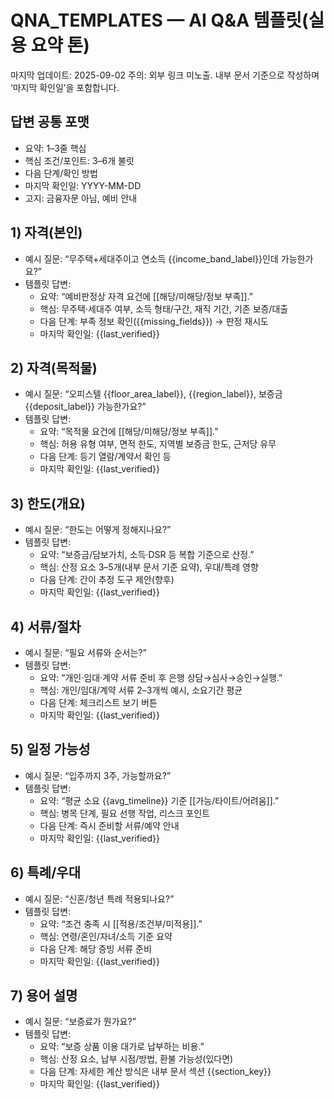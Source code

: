 # QNA_TEMPLATES — AI Q&A 템플릿(실용 요약 톤)

마지막 업데이트: 2025-09-02
주의: 외부 링크 미노출. 내부 문서 기준으로 작성하며 ‘마지막 확인일’을 포함합니다.

## 답변 공통 포맷
- 요약: 1–3줄 핵심
- 핵심 조건/포인트: 3–6개 불릿
- 다음 단계/확인 방법
- 마지막 확인일: YYYY-MM-DD
- 고지: 금융자문 아님, 예비 안내

## 1) 자격(본인)
- 예시 질문: “무주택+세대주이고 연소득 {{income_band_label}}인데 가능한가요?”
- 템플릿 답변:
  - 요약: “예비판정상 자격 요건에 [[해당/미해당/정보 부족]].”
  - 핵심: 무주택·세대주 여부, 소득 형태/구간, 재직 기간, 기존 보증/대출
  - 다음 단계: 부족 정보 확인({{missing_fields}}) → 판정 재시도
  - 마지막 확인일: {{last_verified}}

## 2) 자격(목적물)
- 예시 질문: “오피스텔 {{floor_area_label}}, {{region_label}}, 보증금 {{deposit_label}} 가능한가요?”
- 템플릿 답변:
  - 요약: “목적물 요건에 [[해당/미해당/정보 부족]].”
  - 핵심: 허용 유형 여부, 면적 한도, 지역별 보증금 한도, 근저당 유무
  - 다음 단계: 등기 열람/계약서 확인 등
  - 마지막 확인일: {{last_verified}}

## 3) 한도(개요)
- 예시 질문: “한도는 어떻게 정해지나요?”
- 템플릿 답변:
  - 요약: “보증금/담보가치, 소득·DSR 등 복합 기준으로 산정.”
  - 핵심: 산정 요소 3–5개(내부 문서 기준 요약), 우대/특례 영향
  - 다음 단계: 간이 추정 도구 제안(향후)
  - 마지막 확인일: {{last_verified}}

## 4) 서류/절차
- 예시 질문: “필요 서류와 순서는?”
- 템플릿 답변:
  - 요약: “개인·임대·계약 서류 준비 후 은행 상담→심사→승인→실행.”
  - 핵심: 개인/임대/계약 서류 2–3개씩 예시, 소요기간 평균
  - 다음 단계: 체크리스트 보기 버튼
  - 마지막 확인일: {{last_verified}}

## 5) 일정 가능성
- 예시 질문: “입주까지 3주, 가능할까요?”
- 템플릿 답변:
  - 요약: “평균 소요 {{avg_timeline}} 기준 [[가능/타이트/어려움]].”
  - 핵심: 병목 단계, 필요 선행 작업, 리스크 포인트
  - 다음 단계: 즉시 준비할 서류/예약 안내
  - 마지막 확인일: {{last_verified}}

## 6) 특례/우대
- 예시 질문: “신혼/청년 특례 적용되나요?”
- 템플릿 답변:
  - 요약: “조건 충족 시 [[적용/조건부/미적용]].”
  - 핵심: 연령/혼인/자녀/소득 기준 요약
  - 다음 단계: 해당 증빙 서류 준비
  - 마지막 확인일: {{last_verified}}

## 7) 용어 설명
- 예시 질문: “보증료가 뭔가요?”
- 템플릿 답변:
  - 요약: “보증 상품 이용 대가로 납부하는 비용.”
  - 핵심: 산정 요소, 납부 시점/방법, 환불 가능성(있다면)
  - 다음 단계: 자세한 계산 방식은 내부 문서 섹션 {{section_key}}
  - 마지막 확인일: {{last_verified}}
